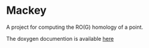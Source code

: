 # Mackey
A project for computing the RO(G) homology of a point.

The doxygen documention is available <a href="docs/html/index.html">here</a>
